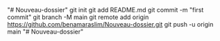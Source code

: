 "# Nouveau-dossier"  git init git add README.md git commit -m "first commit" git branch -M main git remote add origin https://github.com/benamaraslim/Nouveau-dossier.git git push -u origin main
"# Nouveau-dossier"  
